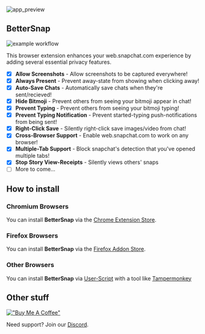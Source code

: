 ![app_preview](https://github.com/dclstn/better-snapchat/assets/43322006/747af03c-d07d-49a2-ba46-c01a5b8641a0)

## BetterSnap

![example workflow](https://github.com/dclstn/better-snapchat/actions/workflows/node.js.yml/badge.svg)

This browser extension enhances your web.snapchat.com experience by adding several essential privacy features.

- [x] **Allow Screenshots** - Allow screenshots to be captured everywhere!
- [x] **Always Present** - Prevent away-state from showing when clicking away!
- [x] **Auto-Save Chats** - Automatically save chats when they're sent/recieved!
- [x] **Hide Bitmoji** - Prevent others from seeing your bitmoji appear in chat!
- [x] **Prevent Typing** - Prevent others from seeing your bitmoji typing!
- [x] **Prevent Typing Notification** - Prevent started-typing push-notifications from being sent!
- [x] **Right-Click Save** - Silently right-click save images/video from chat!
- [x] **Cross-Browser Support** - Enable web.snapchat.com to work on any browser!
- [x] **Multiple-Tab Support** - Block snapchat's detection that you've opened multiple tabs!
- [x] **Stop Story View-Receipts** - Silently views others' snaps
- [ ] More to come...

## How to install

### Chromium Browsers

You can install **BetterSnap** via the [Chrome Extension Store](https://chrome.google.com/webstore/detail/better-snapchat/bomphfefmmkghdkkpjdafehnmfpifook).

### Firefox Browsers

You can install **BetterSnap** via the [Firefox Addon Store](https://addons.mozilla.org/firefox/addon/better-snapchat/).

### Other Browsers

You can install **BetterSnap** via [User-Script](https://better-snapchat.vasp.dev/build/userscript.js) with a tool like [Tampermonkey](https://www.tampermonkey.net/)

## Other stuff

[!["Buy Me A Coffee"](https://www.buymeacoffee.com/assets/img/custom_images/orange_img.png)](https://www.buymeacoffee.com/dclstn)

Need support? Join our [Discord](https://discord.gg/hpmjAJZR3H).
